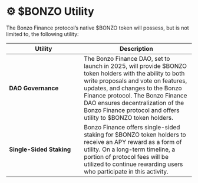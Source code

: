# ⚙️ $BONZO Utility

The Bonzo Finance protocol’s native $BONZO token will possess, but is not limited to, the following utility:

<table><thead><tr><th width="187">Utility</th><th>Description</th></tr></thead><tbody><tr><td><strong>DAO Governance</strong></td><td>The Bonzo Finance DAO, set to launch in 2025, will provide $BONZO token holders with the ability to both write proposals and vote on features, updates, and changes to the Bonzo Finance protocol. The Bonzo Finance DAO ensures decentralization of the Bonzo Finance protocol and offers utility to $BONZO token holders.</td></tr><tr><td><strong>Single-Sided Staking</strong></td><td>Bonzo Finance offers single-sided staking for $BONZO token holders to receive an APY reward as a form of utility. On a long-term timeline, a portion of protocol fees will be utilized to continue rewarding users who participate in this activity.</td></tr></tbody></table>
